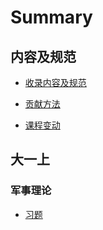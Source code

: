 # Summary​

## 内容及规范

* [收录内容及规范](收录内容及规范.md)

* [贡献方法](贡献方法.md)

* [课程变动](课程变动.md)

## 大一上

### 军事理论

* [习题](./大一上/军事理论/习题/README.md)
